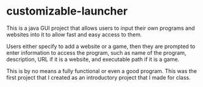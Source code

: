 # customizable-launcher
This is a java GUI project that allows users to input their own programs and websites into it to allow fast and easy access to them. 

Users either specify to add a website or a game, then they are prompted to enter information to access the program, such as name of the program, description, URL if it is a website, and executable path if it is a game.

This is by no means a fully functional or even a good program. This was the first project that I created as an introductory project that I made for class.

